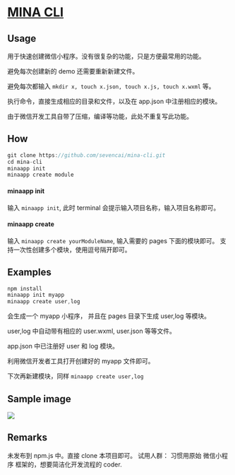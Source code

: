 # [MINA CLI](https://github.com/sevencai/mina-cli)

## Usage
用于快速创建微信小程序。没有很复杂的功能，只是方便最常用的功能。

避免每次创建新的 demo 还需要重新新建文件。

避免每次都输入 `mkdir x, touch x.json, touch x.js, touch x.wxml` 等。

执行命令，直接生成相应的目录和文件，以及在 app.json 中注册相应的模块。

由于微信开发工具自带了压缩，编译等功能，此处不重复写此功能。

## How
``` javascript
git clone https://github.com/sevencai/mina-cli.git
cd mina-cli
minaapp init
minaapp create module
```

#### minaapp init
输入 `minaapp init`, 此时 terminal 会提示输入项目名称，输入项目名称即可。

#### minaapp create
输入 `minaapp create yourModuleName`, 输入需要的 pages 下面的模块即可。
支持一次性创建多个模块，使用逗号隔开即可。


## Examples
``` javascript
npm install
minaapp init myapp
minaapp create user,log
```
会生成一个 myapp 小程序， 并且在 pages 目录下生成 user,log 等模块。

user,log 中自动带有相应的 user.wxml, user.json 等等文件。

app.json 中已注册好 user 和 log 模块。

利用微信开发者工具打开创建好的 myapp 文件即可。

下次再新建模块，同样 `minaapp create user,log`

## Sample image
![](http://www.cailidan.cn/images/picinstruct.png)


## Remarks
未发布到 npm.js 中。直接 clone 本项目即可。
试用人群： 习惯用原始 微信小程序 框架的，想要简洁化开发流程的 coder.
